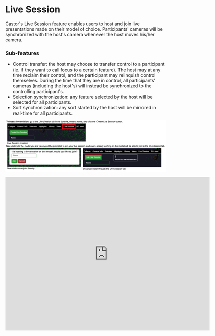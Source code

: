 # Live Session

Castor's Live Session feature enables users to host and join live presentations made on their model of choice. Participants' cameras will be synchronized with the host's camera whenever the host moves his/her camera.

### Sub-features

-   Control transfer: the host may choose to transfer control to a participant (ie. if they want to call focus to a certain feature). The host may at any time reclaim their control, and the participant may relinquish control themselves. During the time that they are in control, all participants' cameras (including the host's) will instead be synchronized to the controlling participant's.
-   Selection synchronization: any feature selected by the host will be selected for all participants.
-   Sort synchronization: any sort started by the host will be mirrored in real-time for all participants.

![Live session](/_static/live_session.png)

<iframe
    width="640"
    height="480"
    src="https://www.youtube.com/embed/Fq5UsgXoufo"
    frameborder="0"
    allow="autoplay; encrypted-media"
    allowfullscreen
>
</iframe>
